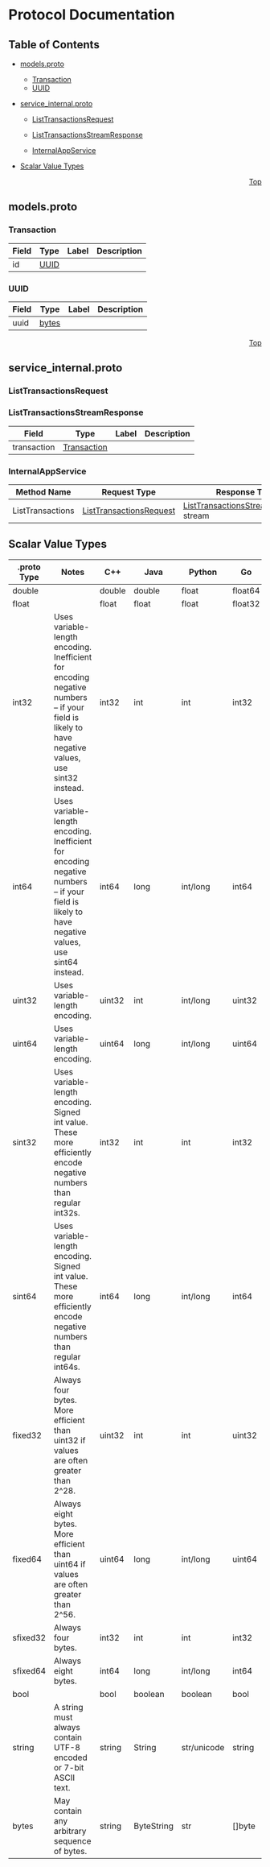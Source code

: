 # Protocol Documentation
<a name="top"></a>

## Table of Contents

- [models.proto](#models-proto)
    - [Transaction](#grpc-Transaction)
    - [UUID](#grpc-UUID)
  
- [service_internal.proto](#service_internal-proto)
    - [ListTransactionsRequest](#grpc-ListTransactionsRequest)
    - [ListTransactionsStreamResponse](#grpc-ListTransactionsStreamResponse)
  
    - [InternalAppService](#grpc-InternalAppService)
  
- [Scalar Value Types](#scalar-value-types)



<a name="models-proto"></a>
<p align="right"><a href="#top">Top</a></p>

## models.proto



<a name="grpc-Transaction"></a>

### Transaction



| Field | Type | Label | Description |
| ----- | ---- | ----- | ----------- |
| id | [UUID](#grpc-UUID) |  |  |






<a name="grpc-UUID"></a>

### UUID



| Field | Type | Label | Description |
| ----- | ---- | ----- | ----------- |
| uuid | [bytes](#bytes) |  |  |





 

 

 

 



<a name="service_internal-proto"></a>
<p align="right"><a href="#top">Top</a></p>

## service_internal.proto



<a name="grpc-ListTransactionsRequest"></a>

### ListTransactionsRequest







<a name="grpc-ListTransactionsStreamResponse"></a>

### ListTransactionsStreamResponse



| Field | Type | Label | Description |
| ----- | ---- | ----- | ----------- |
| transaction | [Transaction](#grpc-Transaction) |  |  |





 

 

 


<a name="grpc-InternalAppService"></a>

### InternalAppService


| Method Name | Request Type | Response Type | Description |
| ----------- | ------------ | ------------- | ------------|
| ListTransactions | [ListTransactionsRequest](#grpc-ListTransactionsRequest) | [ListTransactionsStreamResponse](#grpc-ListTransactionsStreamResponse) stream |  |

 



## Scalar Value Types

| .proto Type | Notes | C++ | Java | Python | Go | C# | PHP | Ruby |
| ----------- | ----- | --- | ---- | ------ | -- | -- | --- | ---- |
| <a name="double" /> double |  | double | double | float | float64 | double | float | Float |
| <a name="float" /> float |  | float | float | float | float32 | float | float | Float |
| <a name="int32" /> int32 | Uses variable-length encoding. Inefficient for encoding negative numbers – if your field is likely to have negative values, use sint32 instead. | int32 | int | int | int32 | int | integer | Bignum or Fixnum (as required) |
| <a name="int64" /> int64 | Uses variable-length encoding. Inefficient for encoding negative numbers – if your field is likely to have negative values, use sint64 instead. | int64 | long | int/long | int64 | long | integer/string | Bignum |
| <a name="uint32" /> uint32 | Uses variable-length encoding. | uint32 | int | int/long | uint32 | uint | integer | Bignum or Fixnum (as required) |
| <a name="uint64" /> uint64 | Uses variable-length encoding. | uint64 | long | int/long | uint64 | ulong | integer/string | Bignum or Fixnum (as required) |
| <a name="sint32" /> sint32 | Uses variable-length encoding. Signed int value. These more efficiently encode negative numbers than regular int32s. | int32 | int | int | int32 | int | integer | Bignum or Fixnum (as required) |
| <a name="sint64" /> sint64 | Uses variable-length encoding. Signed int value. These more efficiently encode negative numbers than regular int64s. | int64 | long | int/long | int64 | long | integer/string | Bignum |
| <a name="fixed32" /> fixed32 | Always four bytes. More efficient than uint32 if values are often greater than 2^28. | uint32 | int | int | uint32 | uint | integer | Bignum or Fixnum (as required) |
| <a name="fixed64" /> fixed64 | Always eight bytes. More efficient than uint64 if values are often greater than 2^56. | uint64 | long | int/long | uint64 | ulong | integer/string | Bignum |
| <a name="sfixed32" /> sfixed32 | Always four bytes. | int32 | int | int | int32 | int | integer | Bignum or Fixnum (as required) |
| <a name="sfixed64" /> sfixed64 | Always eight bytes. | int64 | long | int/long | int64 | long | integer/string | Bignum |
| <a name="bool" /> bool |  | bool | boolean | boolean | bool | bool | boolean | TrueClass/FalseClass |
| <a name="string" /> string | A string must always contain UTF-8 encoded or 7-bit ASCII text. | string | String | str/unicode | string | string | string | String (UTF-8) |
| <a name="bytes" /> bytes | May contain any arbitrary sequence of bytes. | string | ByteString | str | []byte | ByteString | string | String (ASCII-8BIT) |

